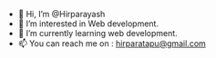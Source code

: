 - 👋 Hi, I’m @Hirparayash
- 👀 I’m interested in Web development.
- 🌱 I’m currently learning web development.
- 📫 You can reach me on : hirparatapu@gmail.com

<!---
Hirparayash/Hirparayash is a ✨ special ✨ repository because its `README.md` (this file) appears on your GitHub profile.
You can click the Preview link to take a look at your changes.
--->
